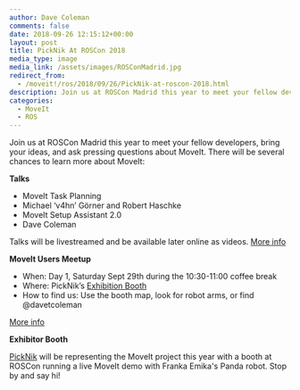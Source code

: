 ```yaml
---
author: Dave Coleman
comments: false
date: 2018-09-26 12:15:12+00:00
layout: post
title: PickNik At ROSCon 2018
media_type: image
media_link: /assets/images/ROSConMadrid.jpg
redirect_from:
  - /moveit!/ros/2018/09/26/PickNik-at-roscon-2018.html
description: Join us at ROSCon Madrid this year to meet your fellow developers, bring your ideas, and ask pressing questions about MoveIt.
categories:
  - MoveIt
  - ROS
---
```


Join us at ROSCon Madrid this year to meet your fellow developers, bring your ideas, and ask pressing questions about MoveIt. There will be several chances to learn more about MoveIt:

**Talks**

- MoveIt Task Planning
- Michael ‘v4hn’ Görner and Robert Haschke
- MoveIt Setup Assistant 2.0
- Dave Coleman

Talks will be livestreamed and be available later online as videos. <a href="https://roscon.ros.org/2018/" target="_blank">More info</a>

**MoveIt Users Meetup**

- When: Day 1, Saturday Sept 29th during the 10:30-11:00 coffee break
- Where: PickNik’s <a href="https://roscon.ros.org/2018/img/ROSCon2018_exhibitor_layout.pdf" target="_blank">Exhibition Booth</a>
- How to find us: Use the booth map, look for robot arms, or find @davetcoleman

<a href="https://discourse.ros.org/t/roscon-2018-informal-meetings-of-special-interest-groups/6151/6" target="_blank">More info</a>

**Exhibitor Booth**

[PickNik](https://picknik.ai/) will be representing the MoveIt project this year with a booth at ROSCon running a live MoveIt demo with Franka Emika's Panda robot. Stop by and say hi!
